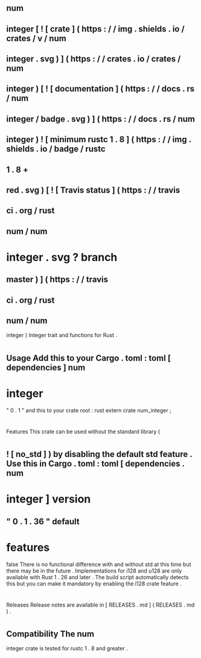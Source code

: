#
num
-
integer
[
!
[
crate
]
(
https
:
/
/
img
.
shields
.
io
/
crates
/
v
/
num
-
integer
.
svg
)
]
(
https
:
/
/
crates
.
io
/
crates
/
num
-
integer
)
[
!
[
documentation
]
(
https
:
/
/
docs
.
rs
/
num
-
integer
/
badge
.
svg
)
]
(
https
:
/
/
docs
.
rs
/
num
-
integer
)
!
[
minimum
rustc
1
.
8
]
(
https
:
/
/
img
.
shields
.
io
/
badge
/
rustc
-
1
.
8
+
-
red
.
svg
)
[
!
[
Travis
status
]
(
https
:
/
/
travis
-
ci
.
org
/
rust
-
num
/
num
-
integer
.
svg
?
branch
=
master
)
]
(
https
:
/
/
travis
-
ci
.
org
/
rust
-
num
/
num
-
integer
)
Integer
trait
and
functions
for
Rust
.
#
#
Usage
Add
this
to
your
Cargo
.
toml
:
toml
[
dependencies
]
num
-
integer
=
"
0
.
1
"
and
this
to
your
crate
root
:
rust
extern
crate
num_integer
;
#
#
Features
This
crate
can
be
used
without
the
standard
library
(
#
!
[
no_std
]
)
by
disabling
the
default
std
feature
.
Use
this
in
Cargo
.
toml
:
toml
[
dependencies
.
num
-
integer
]
version
=
"
0
.
1
.
36
"
default
-
features
=
false
There
is
no
functional
difference
with
and
without
std
at
this
time
but
there
may
be
in
the
future
.
Implementations
for
i128
and
u128
are
only
available
with
Rust
1
.
26
and
later
.
The
build
script
automatically
detects
this
but
you
can
make
it
mandatory
by
enabling
the
i128
crate
feature
.
#
#
Releases
Release
notes
are
available
in
[
RELEASES
.
md
]
(
RELEASES
.
md
)
.
#
#
Compatibility
The
num
-
integer
crate
is
tested
for
rustc
1
.
8
and
greater
.
